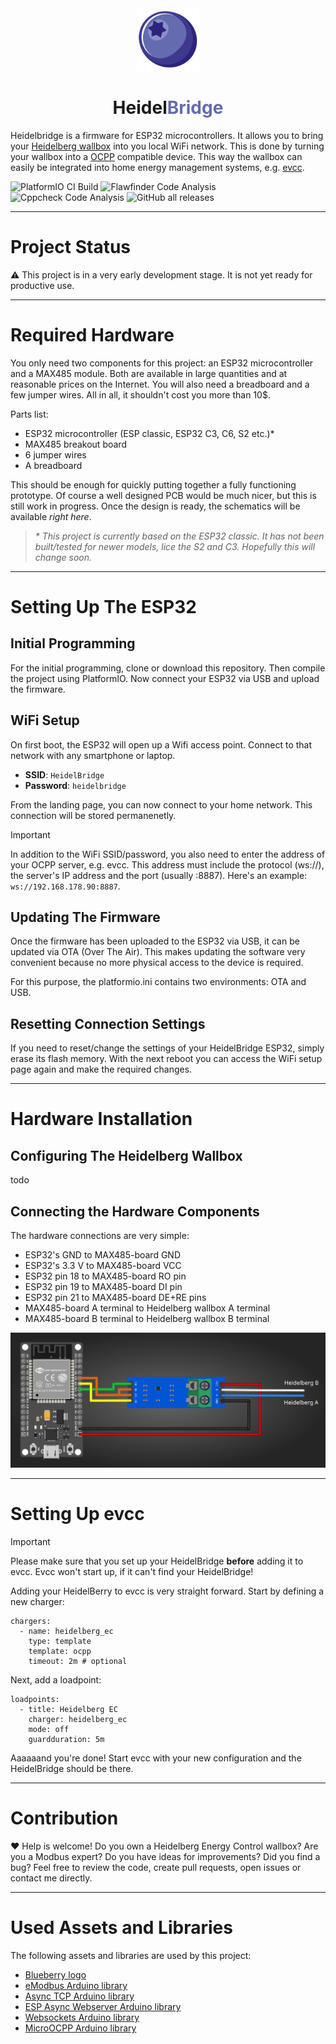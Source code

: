 <div align="center">
  <a href="#">
    <img src="https://raw.githubusercontent.com/BorisBrock/Heidelbridge/main/img/blueberry.svg" height="100px" />
 </a>
</div>
<h1 align="center">Heidel<span style="color:#646bafff">Bridge</span></h1>

Heidelbridge is a firmware for ESP32 microcontrollers. It allows you to bring your [Heidelberg wallbox](https://www.heidelberg-wallbox.eu) into you local WiFi network. This is done by turning your wallbox into a [OCPP](https://en.wikipedia.org/wiki/Open_Charge_Point_Protocol) compatible device. This way the wallbox can easily be integrated into home energy management systems, e.g. [evcc](https://github.com/evcc-io/evcc).

![PlatformIO CI Build](https://github.com/BorisBrock/Heidelbridge/actions/workflows/build.yml/badge.svg)
![Flawfinder Code Analysis](https://github.com/BorisBrock/Heidelbridge/actions/workflows/flawfinder.yml/badge.svg)
![Cppcheck Code Analysis](https://github.com/BorisBrock/Heidelbridge/actions/workflows/cppcheck.yml/badge.svg)
![GitHub all releases](https://img.shields.io/github/downloads/BorisBrock/Heidelbridge/total?color=blue&style=flat-square)  

---

# Project Status

:warning: This project is in a very early development stage. It is not yet ready for productive use.

---

# Required Hardware

You only need two components for this project: an ESP32 microcontroller and a MAX485 module. Both are available in large quantities and at reasonable prices on the Internet. You will also need a breadboard and a few jumper wires. All in all, it shouldn't cost you more than 10$.

Parts list:
- ESP32 microcontroller (ESP classic, ESP32 C3, C6, S2 etc.)*
- MAX485 breakout board
- 6 jumper wires
- A breadboard

This should be enough for quickly putting together a fully functioning prototype.
Of course a well designed PCB would be much nicer, but this is still work in progress. Once the design is ready, the schematics will be available *right here*.

> *\* This project is currently based on the ESP32 classic. It has not been built/tested for newer models, lice the S2 and C3. Hopefully this will change soon.*

---

# Setting Up The ESP32

## Initial Programming

For the initial programming, clone or download this repository. Then compile the project using PlatformIO.
Now connect your ESP32 via USB and upload the firmware.

## WiFi Setup

On first boot, the ESP32 will open up a Wifi access point. Connect to that network with any smartphone or laptop.

- **SSID**: `HeidelBridge`
- **Password**: `heidelbridge`

From the landing page, you can now connect to your home network. This connection will be stored permanenetly.

> [!IMPORTANT]
> In addition to the WiFi SSID/password, you also need to enter the address of your OCPP server, e.g. evcc. This address must include the protocol (ws://), the server's IP address and the port (usually :8887). Here's an example: `ws://192.168.178.90:8887`.

## Updating The Firmware

Once the firmware has been uploaded to the ESP32 via USB, it can be updated via OTA (Over The Air). This makes updating the software very convenient because no more physical access to the device is required.

For this purpose, the platformio.ini contains two environments: OTA and USB.

## Resetting Connection Settings

If you need to reset/change the settings of your HeidelBridge ESP32, simply erase its flash memory. With the next reboot you can access the WiFi setup page again and make the required changes.

---

# Hardware Installation

## Configuring The Heidelberg Wallbox

todo

## Connecting the Hardware Components

The hardware connections are very simple:
- ESP32's GND to MAX485-board GND
- ESP32's 3.3 V to MAX485-board VCC
- ESP32 pin 18 to MAX485-board RO pin
- ESP32 pin 19 to MAX485-board DI pin
- ESP32 pin 21 to MAX485-board DE+RE pins
- MAX485-board A terminal to Heidelberg wallbox A terminal
- MAX485-board B terminal to Heidelberg wallbox B terminal

![Hardware connections](/img/hardware_connections.png)

---

# Setting Up evcc

> [!IMPORTANT]
> Please make sure that you set up your HeidelBridge **before** adding it to evcc. Evcc won't start up, if it can't find your HeidelBridge! 

Adding your HeidelBerry to evcc is very straight forward.
Start by defining a new charger:

```
chargers:
  - name: heidelberg_ec
    type: template
    template: ocpp
    timeout: 2m # optional
```

Next, add a loadpoint:

```
loadpoints:
  - title: Heidelberg EC
    charger: heidelberg_ec
    mode: off
    guardduration: 5m
```

Aaaaaand you're done!
Start evcc with your new configuration and the HeidelBridge should be there.

---

# Contribution

:heart: Help is welcome! Do you own a Heidelberg Energy Control wallbox? Are you a Modbus expert? Do you have ideas for improvements? Did you find a bug? Feel free to review the code, create pull requests, open issues or contact me directly.

---

# Used Assets and Libraries

The following assets and libraries are used by this project:

- [Blueberry logo](https://www.vecteezy.com/free-vector/blueberry)
- [eModbus Arduino library](https://github.com/eModbus/eModbus)
- [Async TCP Arduino library](https://github.com/mathieucarbou/AsyncTCP)
- [ESP Async Webserver Arduino library](https://github.com/HenkHoldijk/mathieucarbou_ESPAsyncWebServer)
- [Websockets Arduino library](https://github.com/Links2004/arduinoWebSockets)
- [MicroOCPP Arduino library](https://github.com/matth-x/MicroOcpp)